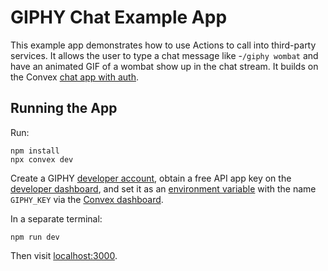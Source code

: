 # GIPHY Chat Example App

This example app demonstrates how to use Actions to call into third-party
services. It allows the user to type a chat message like -`/giphy wombat` and
have an animated GIF of a wombat show up in the chat stream. It builds on the
Convex
[chat app with auth](https://github.com/get-convex/convex/tree/main/npm-packages/demos/examples/users-and-auth).

## Running the App

Run:

```
npm install
npx convex dev
```

Create a GIPHY [developer account](https://developers.giphy.com), obtain a free
API app key on the
[developer dashboard](https://developers.giphy.com/dashboard/), and set it as an
[environment variable](https://docs.convex.dev/using/environment-variables) with
the name `GIPHY_KEY` via the [Convex dashboard](https://dashboard.convex.dev/).

In a separate terminal:

```
npm run dev
```

Then visit [localhost:3000](http://localhost:3000).
